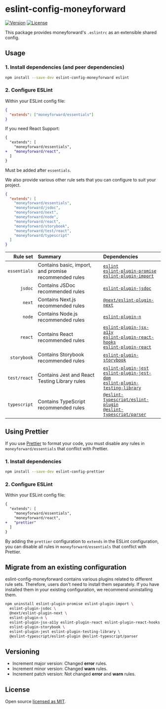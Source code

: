 # eslint-config-moneyforward

[![Version](https://img.shields.io/npm/v/eslint-config-moneyforward.svg?style=flat-square)](https://www.npmjs.com/package/eslint-config-moneyforward?activeTab=versions)
[![License](https://img.shields.io/github/license/moneyforward/eslint-config-moneyforward.svg?style=flat-square)](https://github.com/moneyforward/eslint-config-moneyforward/blob/main/LICENSE)

This package provides moneyforward's `.eslintrc` as an extensible shared config.

## Usage

### 1. Install dependencies (and peer dependencies)

```bash
npm install --save-dev eslint-config-moneyforward eslint
```

### 2. Configure ESLint

Within your ESLint config file:

```json
{
  "extends": ["moneyforward/essentials"]
}
```

If you need React Support:

```diff
{
  "extends": [
    "moneyforward/essentials",
+   "moneyforward/react",
  ]
}
```

Must be added after `essentials`.

We also provide various other rule sets that you can configure to suit your project.

```json
{
  "extends": [
    "moneyforward/essentials",
    "moneyforward/jsdoc",
    "moneyforward/next",
    "moneyforward/node",
    "moneyforward/react",
    "moneyforward/storybook",
    "moneyforward/test/react",
    "moneyforward/typescript"
  ]
}
```

|     Rule set | Summary                                               | Dependencies                                                                                                                                                                                                                                                                        |
| -----------: | :---------------------------------------------------- | :---------------------------------------------------------------------------------------------------------------------------------------------------------------------------------------------------------------------------------------------------------------------------------- |
| `essentials` | Contains basic, import, and promise recommended rules | [`eslint`](https://eslint.org/) <br> [`eslint-plugin-promise`](https://github.com/eslint-community/eslint-plugin-promise) <br> [`eslint-plugin-import`](https://github.com/import-js/eslint-plugin-import)                                                                          |
|      `jsdoc` | Contains JSDoc recommended rules                      | [`eslint-plugin-jsdoc`](https://github.com/gajus/eslint-plugin-jsdoc)                                                                                                                                                                                                               |
|       `next` | Contains Next.js recommended rules                    | [`@next/eslint-plugin-next`](https://github.com/vercel/next.js/tree/canary/packages/eslint-plugin-next)                                                                                                                                                                             |
|       `node` | Contains Node.js recommended rules                    | [`eslint-plugin-n`](https://github.com/eslint-community/eslint-plugin-n)                                                                                                                                                                                                            |
|      `react` | Contains React recommended rules                      | [`eslint-plugin-jsx-a11y`](https://github.com/jsx-eslint/eslint-plugin-jsx-a11y) <br> [`eslint-plugin-react-hooks`](https://github.com/facebook/react/tree/main/packages/eslint-plugin-react-hooks) <br> [`eslint-plugin-react`](https://github.com/jsx-eslint/eslint-plugin-react) |
|  `storybook` | Contains Storybook recommended rules                  | [`eslint-plugin-storybook`](https://github.com/storybookjs/eslint-plugin-storybook)                                                                                                                                                                                                 |
| `test/react` | Contains Jest and React Testing Library rules         | [`eslint-plugin-jest`](https://github.com/jest-community/eslint-plugin-jest) <br> [`eslint-plugin-jest-dom`](https://github.com/testing-library/eslint-plugin-jest-dom) <br> [`eslint-plugin-testing-library`](https://github.com/testing-library/eslint-plugin-testing-library)    |
| `typescript` | Contains TypeScript recommended rules                 | [`@eslint-typescript/eslint-plugin`](https://github.com/typescript-eslint/typescript-eslint/tree/main/packages/eslint-plugin) <br> [`@eslint-typescript/parser`](https://github.com/typescript-eslint/typescript-eslint/tree/main/packages/parser)                                  |

## Using Prettier

If you use [Prettier](https://prettier.io/) to format your code, you must disable any rules in `moneyforward/essentials` that conflict with Prettier.

### 1. Install dependencies

```bash
npm install --save-dev eslint-config-prettier
```

### 2. Configure ESLint

Within your ESLint config file:

```diff
{
  "extends": [
    "moneyforward/essentials",
    "moneyforward/react",
+   "prettier"
  ]
}
```

By adding the `prettier` configuration to `extends` in the ESLint configuration, you can disable all rules in `moneyforward/essentials` that conflict with Prettier.

## Migrate from an existing configuration

eslint-config-moneyforward contains various plugins related to different rule sets. Therefore, users don't need to install them separately. If you have installed them in your existing configuration, we recommend uninstalling them.

```bash
npm uninstall eslint-plugin-promise eslint-plugin-import \
  eslint-plugin-jsdoc \
  @next/eslint-plugin-next \
  eslint-plugin-n \
  eslint-plugin-jsx-a11y eslint-plugin-react eslint-plugin-react-hooks \
  eslint-plugin-storybook \
  eslint-plugin-jest eslint-plugin-testing-library \
  @eslint-typescript/eslint-plugin @eslint-typescript/parser
```

## Versioning

- Increment major version: Changed **error** rules.
- Increment minor version: Changed **warn** rules.
- Increment patch version: Not changed **error** and **warn** rules.

## License

Open source [licensed as MIT](https://github.com/iamturns/eslint-config-airbnb-typescript/blob/master/LICENSE).
